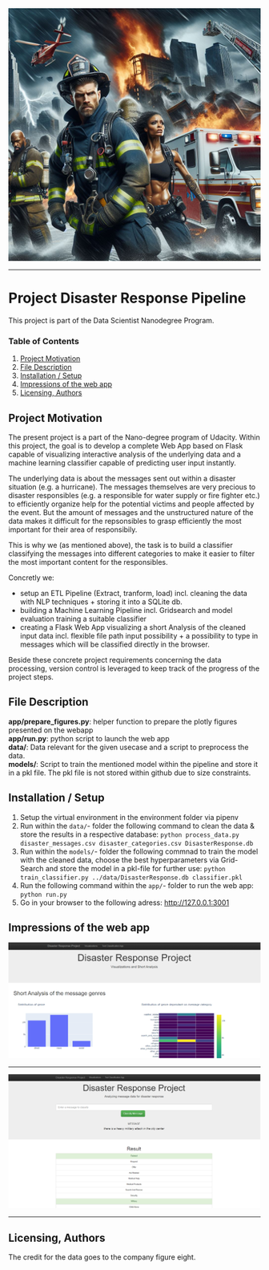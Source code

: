 <img src="./data/img/title_img.PNG"/>
<hr>

# Project Disaster Response Pipeline
This project is part of the Data Scientist Nanodegree Program.

### Table of Contents
1. [Project Motivation](#motivation)
2. [File Description](#files)
3. [Installation / Setup](#installation)
4. [Impressions of the web app](#screenshots)
5. [Licensing, Authors](#licensing)

## Project Motivation <a name="motivation"></a>

The present project is a part of the Nano-degree program of Udacity. 
Within this project, the goal is to develop a complete Web App based on Flask capable of visualizing interactive analysis of the underlying data and a machine learning classifier capable of predicting user input instantly.

The underlying data is about the messages sent out within a disaster situation (e.g. a hurricane).
The messages themselves are very precious to disaster responsibles (e.g. a responsible for water supply or fire fighter etc.) to efficiently organize help for the potential victims and people affected by the event. But the amount of messages and the unstructured nature of the data makes it difficult for the repsonsibles to grasp efficiently the most important for their area of responsibily. 

This is why we (as mentioned above), the task is to build a classifier classifying the messages into different categories to make it easier to filter the most important content for the responsibles. 

Concretly we:
* setup an ETL Pipeline (Extract, tranform, load) incl. cleaning the data with NLP techniques + storing it into a SQLite db.
* building a Machine Learning Pipeline incl. Gridsearch and model evaluation training a suitable classifier
* creating a Flask Web App visualizing a short Analysis of the cleaned input data incl. flexible file path input possibility + a possibility to type in messages which will be classified directly in the browser.

Beside these concrete project requirements concerning the data processing, version control is leveraged to keep track of the progress of the project steps.

## File Description <a name="files"></a>
**app/prepare_figures.py**: helper function to prepare the plotly figures presented on the webapp</br>
**app/run.py**: python script to launch the web app</br>
**data/**: Data relevant for the given usecase and a script to preprocess the data. </br>
**models/**: Script to train the mentioned model within the pipeline and store it in a pkl file. The pkl file is not stored within github due to size constraints.</br>

## Installation / Setup <a name="installation"></a>
1. Setup the virtual environment in the environment folder via pipenv  <br>
2. Run within the `data/`- folder the following command to clean the data & store the results in a respective database:
`python process_data.py disaster_messages.csv disaster_categories.csv DisasterResponse.db`
3. Run within the `models/`- folder the following commnad to train the model with the cleaned data, choose the best hyperparameters via Grid-Search and store the model in a pkl-file for further use: `python train_classifier.py ../data/DisasterResponse.db classifier.pkl`
4. Run the following command within the `app/`- folder to run the web app: `python run.py`
5. Go in your browser to the following adress: http://127.0.0.1:3001

## Impressions of the web app <a name="screenshots"></a>
<img src="./data/img/snapshot_visualizations.PNG"/>
<hr>
<img src="./data/img/snapshot_classification.PNG"/>
<hr>

## Licensing, Authors <a name="licensing"></a>
The credit for the data goes to the company figure eight.